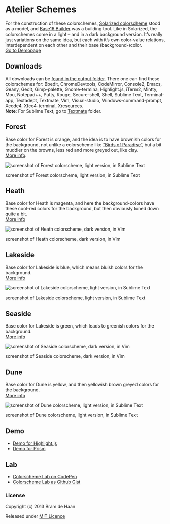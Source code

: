 Atelier Schemes
===============

For the construction of these colorschemes,  [Solarized colorscheme](http://ethanschoonover.com/solarized) stood as a model, and [Base16 Builder](https://github.com/chriskempson/base16-builder) was a building tool. Like in Solarized, the colorschemes come in a light – and in a dark background version. It’s really just variations on the same idea, but each with it’s own color-value relations, interdependent on each other and their base (background-)color.   
[Go to Demopage](http://atelierbram.github.io/syntax-highlighting/atelier-schemes)

## Downloads
All downloads can be [found in the output folder](https://github.com/atelierbram/syntax-highlighting/tree/master/atelier-schemes/output). There one can find these colorschemes for: Bbedit, ChromeDevtools, CodeMirror, Console2, Emacs, Geany, Gedit, Gimp-palette, Gnome-termina, Highlight.js, iTerm2, Mintty, Mou, Notepad++, Putty, Rouge, Secure-shell, Shell, Sublime Text, Terminal-app, Textadept, Textmate, Vim, Visual-studio, Windows-command-prompt, Xcode4, Xfce4-terminal, Xresources.     
**Note**: For Sublime Text, go to [Textmate](https://github.com/atelierbram/syntax-highlighting/tree/master/atelier-schemes/output/textmate) folder.

## Forest 
Base color for Forest is orange, and the idea is to have brownish colors for the background, not unlike a colorscheme like [“Birds of Paradise”](http://joebergantine.com/projects/color-schemes/birds-of-paradise/), but a bit muddier on the browns, less red and more greyed out, like clay.     
[More info](http://atelierbram.github.io/syntax-highlighting/atelier-schemes/forest). 
 
![screenshot of Forest colorscheme, light version, in Sublime Text](http://atelierbram.github.io/syntax-highlighting/assets/img/forest-light_sublime_640x425.png)

screenshot of Forest colorscheme, light version, in Sublime Text

## Heath
Base color for Heath is magenta, and here the background-colors have these cool-red colors for the background, but then obviously toned down quite a bit.     
[More info](http://atelierbram.github.io/syntax-highlighting/atelier-schemes/heath)

![screenshot of Heath colorscheme, dark version, in Vim](http://atelierbram.github.io/syntax-highlighting/assets/img/heath-dark_vim_640x425.png)

screenshot of Heath colorscheme, dark version, in Vim

## Lakeside
Base color for Lakeside is blue, which means bluish colors for the background.     
[More info](http://atelierbram.github.io/syntax-highlighting/atelier-schemes/lakeside)

![screenshot of Lakeside colorscheme, light version, in Sublime Text](http://atelierbram.github.io/syntax-highlighting/assets/img/lakeside-light_sublime_640x425.png)

screenshot of Lakeside colorscheme, light version, in Sublime Text

## Seaside 
Base color for Lakeside is green, which leads to greenish colors for the background.    
[More info](http://atelierbram.github.io/syntax-highlighting/atelier-schemes/seaside)

![screenshot of Seaside colorscheme, dark version, in Vim](http://atelierbram.github.io/syntax-highlighting/assets/img/seaside-dark_vim_640x425.png)

screenshot of Seaside colorscheme, dark version, in Vim

## Dune
Base color for Dune is yellow, and then yellowish brown greyed colors for the background.   
[More info](http://atelierbram.github.io/syntax-highlighting/atelier-schemes/dune)

![screenshot of Dune colorscheme, light version, in Sublime Text](http://atelierbram.github.io/syntax-highlighting/assets/img/dune-light_sublime_640x425.png) 

screenshot of Dune colorscheme, light version, in Sublime Text

## Demo

* [Demo for Highlight.js](http://atelierbram.github.io/syntax-highlighting/atelier-schemes/demo/highlight-js.html)
* [Demo for Prism](http://atelierbram.github.io/syntax-highlighting/prism)

## Lab

* [Colorscheme Lab on CodePen](http://codepen.io/atelierbram/pen/JnbIt)
* [Colorscheme Lab as Github Gist](https://gist.github.com/atelierbram/6283373)

### License

Copyright (c) 2013 Bram de Haan

Released under [MIT Licence](http://atelierbram.mit-license.org)

